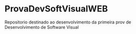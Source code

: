 # ProvaDevSoftVisualWEB
Repositorio destinado ao desenvolvimento da primeira prov de Desenvolvimento de Software Visual
